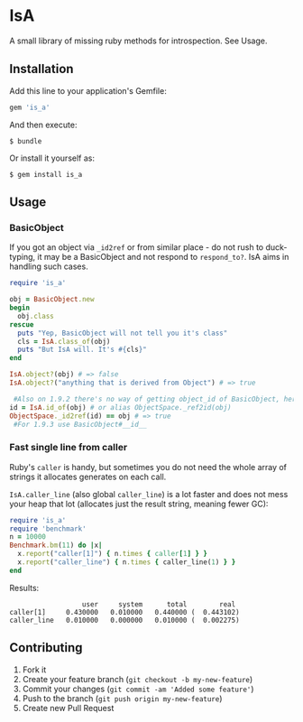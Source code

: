 # IsA

A small library of missing ruby methods for introspection. See Usage.

## Installation

Add this line to your application's Gemfile:

```ruby
gem 'is_a'
```

And then execute:

    $ bundle

Or install it yourself as:

    $ gem install is_a

## Usage

### BasicObject
If you got an object via `_id2ref` or from similar place - do not rush to duck-typing, it may be a BasicObject and not respond to `respond_to?`. IsA aims in handling such cases.

```ruby
require 'is_a'

obj = BasicObject.new
begin
  obj.class
rescue
  puts "Yep, BasicObject will not tell you it's class"
  cls = IsA.class_of(obj)
  puts "But IsA will. It's #{cls}"
end

IsA.object?(obj) # => false
IsA.object?("anything that is derived from Object") # => true

 #Also on 1.9.2 there's no way of getting object_id of BasicObject, here it is:
id = IsA.id_of(obj) # or alias ObjectSpace._ref2id(obj)
ObjectSpace._id2ref(id) == obj # => true
 #For 1.9.3 use BasicObject#__id__
```

### Fast single line from caller

Ruby's `caller` is handy, but sometimes you do not need the whole array of strings it allocates generates on each call.

`IsA.caller_line` (also global `caller_line`) is a lot faster and does not mess your heap that lot (allocates just the result string, meaning fewer GC):

```ruby
require 'is_a'
require 'benchmark'
n = 10000
Benchmark.bm(11) do |x|
  x.report("caller[1]") { n.times { caller[1] } }
  x.report("caller_line") { n.times { caller_line(1) } }
end
```

Results:

```
                  user     system      total        real
caller[1]     0.430000   0.010000   0.440000 (  0.443102)
caller_line   0.010000   0.000000   0.010000 (  0.002275)
```


## Contributing

1. Fork it
2. Create your feature branch (`git checkout -b my-new-feature`)
3. Commit your changes (`git commit -am 'Added some feature'`)
4. Push to the branch (`git push origin my-new-feature`)
5. Create new Pull Request
